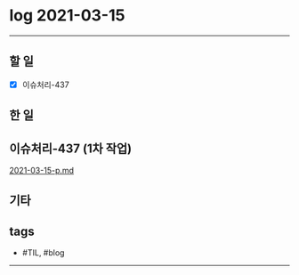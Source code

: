 # log 2021-03-15

--------------------------

## 할 일

- [x] 이슈처리-437

## 한 일


## 이슈처리-437 (1차 작업)

[2021-03-15-p.md](./2021-03-15-p.md)


## 기타



## tags
- \#TIL, \#blog

--------------------------

